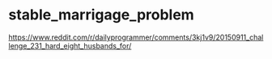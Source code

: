 # stable_marrigage_problem
https://www.reddit.com/r/dailyprogrammer/comments/3kj1v9/20150911_challenge_231_hard_eight_husbands_for/

